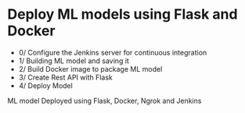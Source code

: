 # Deploy ML models using Flask and Docker

* 0/ Configure the Jenkins server for continuous integration
* 1/ Building ML model and saving it
* 2/ Build Docker image to package ML model
* 3/ Create Rest API with Flask
* 4/ Deploy Model

ML model Deployed using Flask, Docker, Ngrok and Jenkins